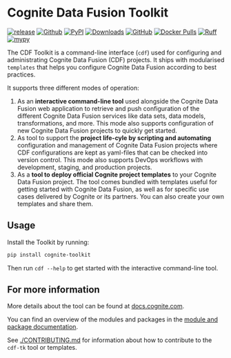 # Cognite Data Fusion Toolkit

[![release](https://img.shields.io/github/actions/workflow/status/cognitedata/toolkit/release.yaml?style=for-the-badge)](https://github.com/cognitedata/toolkit/actions/workflows/release.yaml)
[![Github](https://shields.io/badge/github-cognite/toolkit-green?logo=github&style=for-the-badge)](https://github.com/cognitedata/toolkit)
[![PyPI](https://img.shields.io/pypi/v/cognite-toolkit?style=for-the-badge)](https://pypi.org/project/cognite-toolkit/)
[![Downloads](https://img.shields.io/pypi/dm/cognite-toolkit?style=for-the-badge)](https://pypistats.org/packages/cognite-toolkit)
[![GitHub](https://img.shields.io/github/license/cognitedata/toolkit?style=for-the-badge)](https://github.com/cognitedata/toolkit/blob/master/LICENSE)
[![Docker Pulls](https://img.shields.io/docker/pulls/cognite/toolkit?style=for-the-badge)](https://hub.docker.com/r/cognite/toolkit)
[![Ruff](https://img.shields.io/endpoint?url=https://raw.githubusercontent.com/astral-sh/ruff/main/assets/badge/v2.json&style=for-the-badge)](https://github.com/astral-sh/ruff)
[![mypy](https://img.shields.io/badge/mypy-checked-000000.svg?style=for-the-badge&color=blue)](http://mypy-lang.org)

The CDF Toolkit is a command-line interface (`cdf`) used for configuring and administrating
Cognite Data Fusion (CDF) projects. It ships with modularised `templates` that helps you
configure Cognite Data Fusion according to best practices.

It supports three different modes of operation:

1. As an **interactive command-line tool** used alongside the Cognite Data Fusion web application to retrieve and
   push configuration of the different Cognite Data Fusion services like data sets, data models, transformations,
   and more. This mode also supports configuration of new Cognite Data Fusion projects to quickly get started.
2. As tool to support the **project life-cyle by scripting and automating** configuration and management of Cognite Data
   Fusion projects where CDF configurations are kept as yaml-files that can be checked into version
   control. This mode also supports DevOps workflows with development, staging, and production projects.
3. As a **tool to deploy official Cognite project templates** to your Cognite Data Fusion project. The tool comes
   bundled with templates useful for getting started with Cognite Data Fusion, as well as for specific use cases
   delivered by Cognite or its partners. You can also create your own templates and share them.

## Usage

Install the Toolkit by running:

```bash
pip install cognite-toolkit
```

Then run `cdf --help` to get started with the interactive command-line tool.

## For more information

More details about the tool can be found at
[docs.cognite.com](https://docs.cognite.com/cdf/deploy/cdf_toolkit/).

You can find an overview of the modules and packages in the
[module and package documentation](https://docs.cognite.com/cdf/deploy/cdf_toolkit/references/module_reference).

See [./CONTRIBUTING.md](./CONTRIBUTING.md) for information about how to contribute to the `cdf-tk` tool or
templates.
